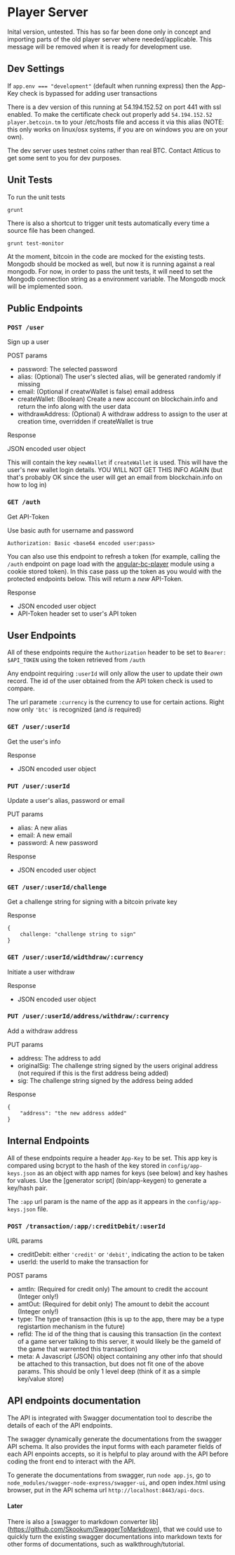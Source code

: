 # Player Server #

Inital version, untested. This has so far been done only in concept
and importing parts of the old player server where
needed/applicable. This message will be removed when it is ready for
development use.

## Dev Settings ##

If `app.env === "development"` (default when running express) then the
App-Key check is bypassed for adding user transactions

There is a dev version of this running at 54.194.152.52 on port 441
with ssl enabled. To make the certificate check out properly add
`54.194.152.52 player.betcoin.tm` to your /etc/hosts file and access
it via this alias (NOTE: this only works on linux/osx systems, if you
are on windows you are on your own).

The dev server uses testnet coins rather than real BTC. Contact
Atticus to get some sent to you for dev purposes.

## Unit Tests ##
To run the unit tests

    grunt

There is also a shortcut to trigger unit tests automatically 
every time a source file has been changed.

    grunt test-monitor

At the moment, bitcoin in the code are mocked for the existing tests.
Mongodb should be mocked as well, but now it is running against a real mongodb. 
For now, in order to pass the unit tests, it will need to set the Mongodb connection string as a environment variable. 
The Mongodb mock will be implemented soon.

## Public Endpoints ##

### `POST /user` ###

Sign up a user

POST params

- password: The selected password
- alias: (Optional) The user's slected alias, will be generated randomly if missing
- email: (Optional if creatwWallet is false) email address
- createWallet: (Boolean) Create a new account on blockchain.info and return the info along with the user data
- withdrawAddress: (Optional) A withdraw address to assign to the user at creation time, overridden if createWallet is true

Response

JSON encoded user object

This will contain the key `newWallet` if `createWallet` is used. This
will have the user's new wallet login details. YOU WILL NOT GET THIS
INFO AGAIN (but that's probably OK since the user will get an email
from blockchain.info on how to log in)

### `GET /auth` ###

Get API-Token

Use basic auth for username and password

    Authorization: Basic <base64 encoded user:pass>

You can also use this endpoint to refresh a token (for example,
calling the `/auth` endpoint on page load with the
[angular-bc-player](https://git.betcoin.tm/frontend/angular-bc-player)
module using a cookie stored token). In this case pass up the token as
you would with the protected endpoints below. This will return a *new*
API-Token.

Response

- JSON encoded user object
- API-Token header set to user's API token

## User Endpoints ##

All of these endpoints require the `Authorization` header to be set to
`Bearer: $API_TOKEN` using the token retrieved from `/auth`

Any endpoint requiring `:userId` will only allow the user to update
their *own* record. The id of the user obtained from the API token
check is used to compare.

The url paramete `:currency` is the currency to use for certain
actions. Right now only `'btc'` is recognized (and *is* required)

### `GET /user/:userId` ###

Get the user's info

Response

- JSON encoded user object

### `PUT /user/:userId` ###

Update a user's alias, password or email

PUT params

- alias: A new alias
- email: A new email
- password: A new password

Response

- JSON encoded user object

### `GET /user/:userId/challenge` ###

Get a challenge string for signing with a bitcoin private key

Response

    {
        challenge: "challenge string to sign"
    }

### `GET /user/:userId/widthdraw/:currency` ###

Initiate a user withdraw

Response

- JSON encoded user object

### `PUT /user/:userId/address/withdraw/:currency` ###

Add a withdraw address

PUT params

- address: The address to add
- originalSig: The challenge string signed by the users original
  address (not required if this is the first address being added)
- sig: The challenge string signed by the address being added

Response

    {
        "address": "the new address added"
    }

## Internal Endpoints ##


All of these endpoints require a header `App-Key` to be set. This app
key is compared using bcrypt to the hash of the key stored in
`config/app-keys.json` as an object with app names for keys (see
below) and key hashes for values. Use the
[generator script] (bin/app-keygen) to generate a key/hash pair.

The `:app` url param is the name of the app as it appears in the
`config/app-keys.json` file.

### `POST /transaction/:app/:creditDebit/:userId` ###

URL params

- creditDebit: either `'credit'` or `'debit'`, indicating the action to be taken
- userId: the userId to make the transaction for

POST params

- amtIn: (Required for credit only) The amount to credit the account
  (Integer only!)
- amtOut: (Required for debit only) The amount to debit the account
  (Integer only!)
- type: The type of transaction (this is up to the app, there may be a
  type registartion mechanism in the future)
- refId: The id of the thing that is causing this transaction (in the
  context of a game server talking to this server, it would likely be
  the gameId of the game that warrented this transaction)
- meta: A Javascript (JSON) object containing any other info that
  should be attached to this transaction, but does not fit one of the
  above params. This should be only 1 level deep (think of it as a
  simple key/value store)


## API endpoints documentation ##

The API is integrated with Swagger documentation tool to describe the details of
 each of the API endpoints.

The swagger dynamically generate the documentations from the swagger API schema.
It also provides the input forms with each parameter fields of each API enpoints 
accepts, so it is helpful to play around with the API before coding the front end 
to interact with the API.

To generate the documentations from swagger, run `node app.js`, go to 
`node_modules/swagger-node-express/swagger-ui`, and open index.html using browser, 
put in the API schema url `http://localhost:8443/api-docs`.


#### Later ####

There is also a [swagger to markdown converter lib] (https://github.com/Skookum/SwaggerToMarkdown), that we could use to quickly turn the existing swagger documentations into markdown texts for other forms of documentations, such as walkthrough/tutorial.
